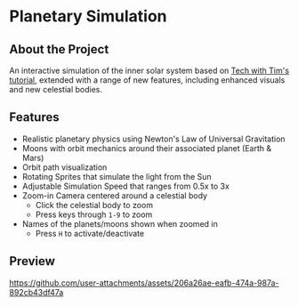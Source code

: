 # Planetary Simulation

## About the Project
An interactive simulation of the inner solar system based on [Tech with Tim's tutorial](https://youtu.be/WTLPmUHTPqo?si=HZWzYnVGoaiFFwDX), extended with a range of new features, including enhanced visuals and new celestial bodies.



## Features
- Realistic planetary physics using Newton's Law of Universal Gravitation
- Moons with orbit mechanics around their associated planet (Earth & Mars)
- Orbit path visualization
- Rotating Sprites that simulate the light from the Sun
- Adjustable Simulation Speed that ranges from 0.5x to 3x
- Zoom-in Camera centered around a celestial body
    - Click the celestial body to zoom
    - Press keys through `1-9` to zoom
- Names of the planets/moons shown when zoomed in 
    - Press `H` to activate/deactivate



## Preview 
https://github.com/user-attachments/assets/206a26ae-eafb-474a-987a-892cb43df47a